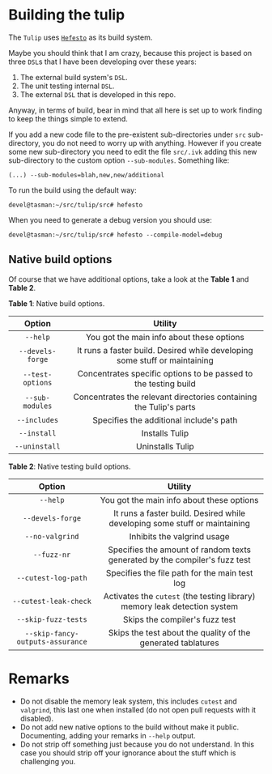 # Building the tulip

The ``Tulip`` uses [``Hefesto``](https://github.com/rafael-santiago/hefesto) as its build system.

Maybe you should think that I am crazy, because this project is based on three ``DSL``s that I have been developing over
these years:

1. The external build system's ``DSL``.
2. The unit testing internal ``DSL``.
3. The external ``DSL`` that is developed in this repo.

Anyway, in terms of build, bear in mind that all here is set up to work finding to keep the things simple to extend.

If you add a new code file to the pre-existent sub-directories under ``src`` sub-directory, you do not need to
worry up with anything. However if you create some new sub-directory you need to edit the file ``src/.ivk``
adding this new sub-directory to the custom option ``--sub-modules``. Something like:

```
(...) --sub-modules=blah,new,new/additional
```

To run the build using the default way:

```
devel@tasman:~/src/tulip/src# hefesto
```

When you need to generate a debug version you should use:

```
devel@tasman:~/src/tulip/src# hefesto --compile-model=debug
```

## Native build options

Of course that we have additional options, take a look at the **Table 1** and **Table 2**.

**Table 1**: Native build options.

|           **Option**              |                             **Utility**                                            |
|:---------------------------------:|:----------------------------------------------------------------------------------:|
|           ``--help``              |        You got the main info about these options                                   |
|           ``--devels-forge``      |        It runs a faster build. Desired while developing some stuff or maintaining  |
|           ``--test-options``      |        Concentrates specific options to be passed to the testing build             |
|           ``--sub-modules``       |        Concentrates the relevant directories containing the Tulip's parts          |
|           ``--includes``          |        Specifies the additional include's path                                     |
|           ``--install``           |        Installs Tulip                                                              |
|           ``--uninstall``         |        Uninstalls Tulip                                                            |

**Table 2**: Native testing build options.

|            **Option**             |                             **Utility**                                            |
|:---------------------------------:|:----------------------------------------------------------------------------------:|
|           ``--help``              |        You got the main info about these options                                   |
|           ``--devels-forge``      |        It runs a faster build. Desired while developing some stuff or maintaining  |
|           ``--no-valgrind``       |        Inhibits the valgrind usage                                                 |
|           ``--fuzz-nr``           |        Specifies the amount of random texts generated by the compiler's fuzz test  |
|     ``--cutest-log-path``         |        Specifies the file path for the main test log                               |
|     ``--cutest-leak-check``       |        Activates the ``cutest`` (the testing library) memory leak detection system |
|     ``--skip-fuzz-tests``         |        Skips the compiler's fuzz test                                              |
| ``--skip-fancy-outputs-assurance``|        Skips the test about the quality of the generated tablatures                |

# Remarks

- Do not disable the memory leak system, this includes ``cutest`` and ``valgrind``, this last one when installed (do not open pull requests with it disabled).
- Do not add new native options to the build without make it public. Documenting, adding your remarks in ``--help`` output.
- Do not strip off something just because you do not understand. In this case you should strip off your ignorance about the stuff which is challenging you.



